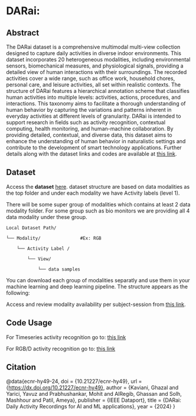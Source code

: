 # DARai: 
## Abstract
The DARai dataset is a comprehensive multimodal multi-view collection designed to capture daily activities in diverse indoor environments. This dataset incorporates 20 heterogeneous modalities, including environmental sensors, biomechanical measures, and physiological signals, providing a detailed view of human interactions with their surroundings. The recorded activities cover a wide range, such as office work, household chores, personal care, and leisure activities, all set within realistic contexts. The structure of DARai features a hierarchical annotation scheme that classifies human activities into multiple levels: activities, actions, procedures, and interactions. This taxonomy aims to facilitate a thorough understanding of human behavior by capturing the variations and patterns inherent in everyday activities at different levels of granularity. DARai is intended to support research in fields such as activity recognition, contextual computing, health monitoring, and human-machine collaboration. By providing detailed, contextual, and diverse data, this dataset aims to enhance the understanding of human behavior in naturalistic settings and contribute to the development of smart technology applications. Further details along with the dataset links and codes are available at [this link](https://alregib.ece.gatech.edu/darai-daily-activity-recordings-for-artificial-intelligence-and-machine-learning/).

## Dataset
Access the **dataset** [here](https://ieee-dataport.org/open-access/darai-daily-activity-recordings-ai-and-ml-applications).
dataset structure are based on data modalities as the top folder and under each modality we have Activity labels (level 1).

There will be some super group of modalities which contains at least 2 data modality folder. For some group such as bio monitors we are providing all 4 data modality under these group. 
```
Local Dataset Path/ 

└── Modality/ 				#Ex: RGB

    └── Activity Label / 

        └── View/ 

            └── data samples
```
You can download each group of modalities separatly and use them in your machine learning and deep learning pipeline.
The structure appears as the following:

Access and review modality availability per subject-session from [this link](https://drive.google.com/file/d/1sHRmSdD7fMals1WrNQz-T_Qt2YHoTxiu/view?usp=sharing).

## Code Usage

For Timeseries activity recognition go to:
[this link](https://github.com/olivesgatech/DARai/tree/93ea0ce7bc42a485b2b63dd8cacf103f476f646d/timeseries_Activity_Recognition)

For RGB/D activity recognition go to:
[this link](https://github.com/olivesgatech/DARai/tree/93ea0ce7bc42a485b2b63dd8cacf103f476f646d/video_action_recognition)


## Citation

@data{ecnr-hy49-24,
doi = {10.21227/ecnr-hy49},
url = {https://dx.doi.org/10.21227/ecnr-hy49},
author = {Kaviani, Ghazal and Yarici, Yavuz and Prabhushankar, Mohit and AlRegib, Ghassan and Solh, Mashhour and Patil, Ameya},
publisher = {IEEE Dataport},
title = {DARai: Daily Activity Recordings for AI and ML applications},
year = {2024} }

